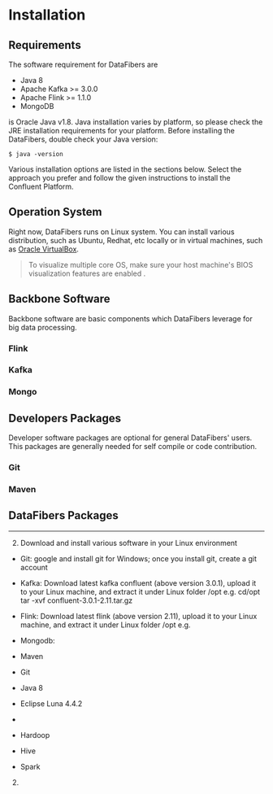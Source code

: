 # Installation

## Requirements
The software requirement for DataFibers are
* Java 8
* Apache Kafka >= 3.0.0
* Apache Flink >= 1.1.0
* MongoDB

is Oracle Java v1.8. Java installation varies by platform, so please check the JRE installation requirements for your platform. Before installing the DataFibers, double check your Java version:

    $ java -version
    
Various installation options are listed in the sections below. Select the approach you prefer and follow the given instructions to install the Confluent Platform.

## Operation System
Right now, DataFibers runs on Linux system. You can install various distribution, such as Ubuntu, Redhat, etc locally or in virtual machines, such as [Oracle VirtualBox](https://www.virtualbox.org/wiki/Downloads).

><i class="fa fa-info-circle"></i> To visualize multiple core OS, make sure your host machine's BIOS visualization features are enabled .

## Backbone Software
Backbone software are basic components which DataFibers leverage for big data processing. 

### Flink

### Kafka

### Mongo

## Developers Packages
Developer software packages are optional for general DataFibers' users. This packages are generally needed for self compile or code contribution.

### Git

### Maven

## DataFibers Packages

----

2) Download and install various software in your Linux environment
- Git: google and install git for Windows; once you install git, create a git account
- Kafka:
Download latest kafka confluent (above version 3.0.1), upload it to your Linux machine, and extract it under Linux folder /opt 
e.g. 
cd/opt
tar -xvf confluent-3.0.1-2.11.tar.gz

- Flink:
Download latest flink (above version 2.11), upload it to your Linux machine, and extract it under Linux folder /opt 
e.g. 

- Mongodb:

- Maven
- Git
- Java 8
- Eclipse Luna 4.4.2
- 
- Hardoop
- Hive
- Spark


2. 
